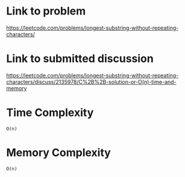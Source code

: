 # Link to problem
https://leetcode.com/problems/longest-substring-without-repeating-characters/

# Link to submitted discussion
https://leetcode.com/problems/longest-substring-without-repeating-characters/discuss/2135978/C%2B%2B-solution-or-O(n)-time-and-memory

# Time Complexity
`O(n)`

# Memory Complexity
`O(n)`
